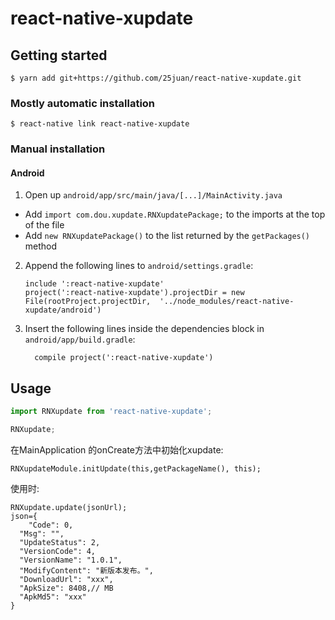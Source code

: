 
# react-native-xupdate

## Getting started

`$ yarn add git+https://github.com/25juan/react-native-xupdate.git`

### Mostly automatic installation

`$ react-native link react-native-xupdate`

### Manual installation


#### Android

1. Open up `android/app/src/main/java/[...]/MainActivity.java`
  - Add `import com.dou.xupdate.RNXupdatePackage;` to the imports at the top of the file
  - Add `new RNXupdatePackage()` to the list returned by the `getPackages()` method
2. Append the following lines to `android/settings.gradle`:
  	```
  	include ':react-native-xupdate'
  	project(':react-native-xupdate').projectDir = new File(rootProject.projectDir, 	'../node_modules/react-native-xupdate/android')
  	```
3. Insert the following lines inside the dependencies block in `android/app/build.gradle`:
  	```
      compile project(':react-native-xupdate')
  	```


## Usage
```javascript
import RNXupdate from 'react-native-xupdate';

RNXupdate;
```

在MainApplication 的onCreate方法中初始化xupdate:
```
RNXupdateModule.initUpdate(this,getPackageName(), this);
```

使用时:
```
RNXupdate.update(jsonUrl);
json={
    "Code": 0,
  "Msg": "",
  "UpdateStatus": 2,
  "VersionCode": 4,
  "VersionName": "1.0.1",
  "ModifyContent": "新版本发布。",
  "DownloadUrl": "xxx",
  "ApkSize": 8408,// MB
  "ApkMd5": "xxx"
}
```
